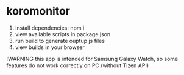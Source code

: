 # koromonitor

1. install dependencies: npm i
2. view available scripts in package.json
3. run build to generate ouptup js files
4. view builds in your browser

!WARNING  this app is intended for Samsung Galaxy Watch, so some features do not work correctly on PC (without Tizen API)
